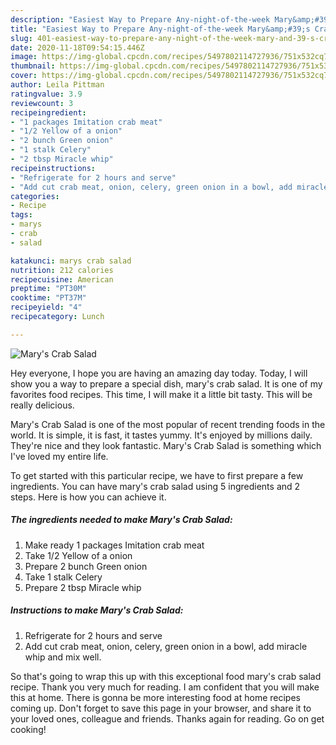 ```yaml
---
description: "Easiest Way to Prepare Any-night-of-the-week Mary&amp;#39;s Crab Salad"
title: "Easiest Way to Prepare Any-night-of-the-week Mary&amp;#39;s Crab Salad"
slug: 401-easiest-way-to-prepare-any-night-of-the-week-mary-and-39-s-crab-salad
date: 2020-11-18T09:54:15.446Z
image: https://img-global.cpcdn.com/recipes/5497802114727936/751x532cq70/marys-crab-salad-recipe-main-photo.jpg
thumbnail: https://img-global.cpcdn.com/recipes/5497802114727936/751x532cq70/marys-crab-salad-recipe-main-photo.jpg
cover: https://img-global.cpcdn.com/recipes/5497802114727936/751x532cq70/marys-crab-salad-recipe-main-photo.jpg
author: Leila Pittman
ratingvalue: 3.9
reviewcount: 3
recipeingredient:
- "1 packages Imitation crab meat"
- "1/2 Yellow of a onion"
- "2 bunch Green onion"
- "1 stalk Celery"
- "2 tbsp Miracle whip"
recipeinstructions:
- "Refrigerate for 2 hours and serve"
- "Add cut crab meat, onion, celery, green onion in a bowl, add miracle whip and mix well."
categories:
- Recipe
tags:
- marys
- crab
- salad

katakunci: marys crab salad 
nutrition: 212 calories
recipecuisine: American
preptime: "PT30M"
cooktime: "PT37M"
recipeyield: "4"
recipecategory: Lunch

---
```



![Mary&#39;s Crab Salad](https://img-global.cpcdn.com/recipes/5497802114727936/751x532cq70/marys-crab-salad-recipe-main-photo.jpg)

Hey everyone, I hope you are having an amazing day today. Today, I will show you a way to prepare a special dish, mary&#39;s crab salad. It is one of my favorites food recipes. This time, I will make it a little bit tasty. This will be really delicious.

Mary&#39;s Crab Salad is one of the most popular of recent trending foods in the world. It is simple, it is fast, it tastes yummy. It's enjoyed by millions daily. They're nice and they look fantastic. Mary&#39;s Crab Salad is something which I've loved my entire life.




To get started with this particular recipe, we have to first prepare a few ingredients. You can have mary&#39;s crab salad using 5 ingredients and 2 steps. Here is how you can achieve it.

<!--inarticleads1-->

##### The ingredients needed to make Mary&#39;s Crab Salad:

1. Make ready 1 packages Imitation crab meat
1. Take 1/2 Yellow of a onion
1. Prepare 2 bunch Green onion
1. Take 1 stalk Celery
1. Prepare 2 tbsp Miracle whip




<!--inarticleads2-->

##### Instructions to make Mary&#39;s Crab Salad:

1. Refrigerate for 2 hours and serve
1. Add cut crab meat, onion, celery, green onion in a bowl, add miracle whip and mix well.




So that's going to wrap this up with this exceptional food mary&#39;s crab salad recipe. Thank you very much for reading. I am confident that you will make this at home. There is gonna be more interesting food at home recipes coming up. Don't forget to save this page in your browser, and share it to your loved ones, colleague and friends. Thanks again for reading. Go on get cooking!
